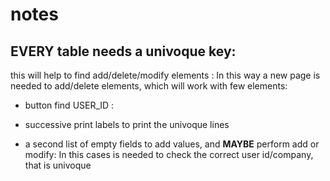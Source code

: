 # notes

## EVERY table needs a univoque key:

this will help to find add/delete/modify elements :
In this way a new page is needed to add/delete elements, which will work with few elements:


- button find USER_ID :
- successive print labels to print the univoque lines

- a second list of empty fields to add values, and **MAYBE** perform add or modify:
    In this cases is needed to check the correct user id/company, that is univoque

